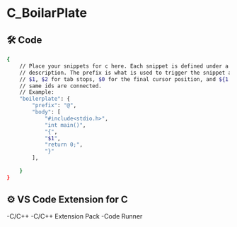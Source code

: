 # C_BoilarPlate
## 🛠 Code 
```bash
{
	// Place your snippets for c here. Each snippet is defined under a snippet name and has a prefix, body and 
	// description. The prefix is what is used to trigger the snippet and the body will be expanded and inserted. Possible variables are:
	// $1, $2 for tab stops, $0 for the final cursor position, and ${1:label}, ${2:another} for placeholders. Placeholders with the 
	// same ids are connected.
	// Example:
	"boilerplate": {
		"prefix": "@",
		"body": [
			"#include<stdio.h>",
			"int main()",
			"{",
			"$1",
			"return 0;",
			"}"
		],
		
	}
}
```

## ⚙️ VS Code Extension for C

-C/C++
-C/C++ Extension Pack
-Code Runner
